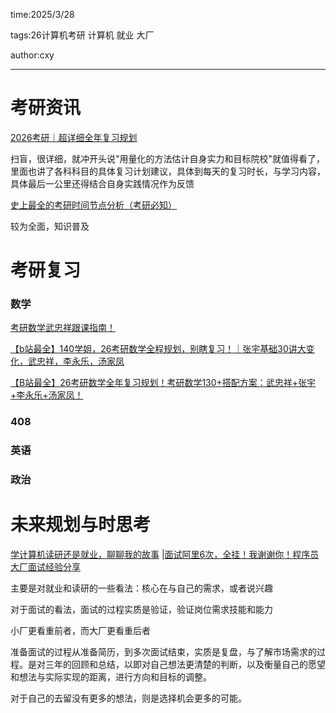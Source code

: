 time:2025/3/28

tags:26计算机考研 计算机 就业 大厂 

author:cxy

---



# 考研资讯

[2026考研｜超详细全年复习规划](https://www.zhihu.com/tardis/zm/art/448353853?source_id=1005)

扫盲，很详细，就冲开头说"用量化的方法估计自身实力和目标院校"就值得看了，里面也讲了各科科目的具体复习计划建议，具体到每天的复习时长，与学习内容，具体最后一公里还得结合自身实践情况作为反馈

[史上最全的考研时间节点分析（考研必知）](https://zhuanlan.zhihu.com/p/26815005)

较为全面，知识普及

# 考研复习

### 数学

[考研数学武忠祥跟课指南！](https://www.bilibili.com/video/BV1Jr421K7g2/?spm_id_from=333.337.search-card.all.click&vd_source=87cbd3795a1d72e8c20b392ecc43c290)

[【b站最全】140学姐，26考研数学全程规划，别瞎复习！｜张宇基础30讲大变化，武忠祥，李永乐，汤家凤](https://www.bilibili.com/video/BV1J1NXeDEsy/?spm_id_from=333.1391.0.0&vd_source=87cbd3795a1d72e8c20b392ecc43c290)

[【B站最全】26考研数学全年复习规划！考研数学130+搭配方案：武忠祥+张宇+李永乐+汤家凤！](https://www.bilibili.com/video/BV15WRPYLEQ4/?spm_id_from=333.1391.0.0&vd_source=87cbd3795a1d72e8c20b392ecc43c290)

### 408



### 英语



### 政治



# 未来规划与时思考

[学计算机读研还是就业，聊聊我的故事](https://www.bilibili.com/video/BV1zq4y1K7bS?spm_id_from=333.788.videopod.sections&vd_source=87cbd3795a1d72e8c20b392ecc43c290) |[面试阿里6次，全挂！我谢谢你！程序员大厂面试经验分享](https://www.bilibili.com/video/BV1oP4y1W7qm?spm_id_from=333.788.videopod.sections&vd_source=87cbd3795a1d72e8c20b392ecc43c290)

主要是对就业和读研的一些看法：核心在与自己的需求，或者说兴趣

对于面试的看法，面试的过程实质是验证，验证岗位需求技能和能力

小厂更看重前者，而大厂更看重后者

准备面试的过程从准备简历，到多次面试结束，实质是复盘，与了解市场需求的过程。是对三年的回顾和总结，以即对自己想法更清楚的判断，以及衡量自己的愿望和想法与实际实现的距离，进行方向和目标的调整。

对于自己的去留没有更多的想法，则是选择机会更多的可能。

